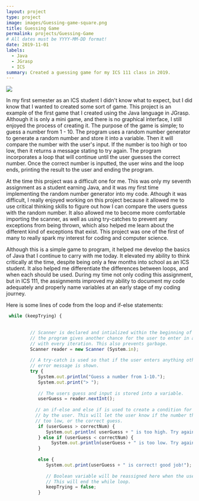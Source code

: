 ```yaml
---
layout: project
type: project
image: images/Guessing-game-square.png
title: Guessing Game
permalink: projects/Guessing-Game
# All dates must be YYYY-MM-DD format!
date: 2019-11-01
labels:
  - Java
  - JGrasp
  - ICS
summary: Created a guessing game for my ICS 111 class in 2019.
---
```


<img class="ui image" src="{{ site.baseurl }}/images/Guessing-game.png">

In my first semester as an ICS student I didn't know what to expect, but I did know that I wanted to created some sort of game. This project is an example of the first game that I created using the Java language in JGrasp. Although it is only a mini game, and there is no graphical interface, I still enjoyed the process of creating it. The purpose of the game is simple; to guess a number from 1 - 10. The program uses a random number generator to generate a random number and store it into a variable. Then it will compare the number with the user's input. If the number is too high or too low, then it returns a message stating to try again. The program incorporates a loop that will continue until the user guesses the correct number. Once the correct number is inputted, the user wins and the loop ends, printing the result to the user and ending the program.

At the time this project was a difficult one for me. This was only my seventh assignment as a student earning Java, and it was my first time implementing the random number generator into my code. Athough it was difficult, I really enjoyed working on this project because it allowed me to use critical thinking skills to figure out how I can compare the users guess with the random number. It also allowed me to become more comfortable importing the scanner, as well as using try-catches to prevent any exceptions from being thrown, which also helped me learn about the different kind of exceptions that exist. This project was one of the first of many to really spark my interest for coding and computer science. 

Although this is a simple game to program, it helped me develop the basics of Java that I continue to carry with me today. It elevated my ability to think critically at the time, despite being only a few months into school as an ICS student. It also helped me differentiate the differences between loops, and when each should be used. During my time not only coding this assignment, but in ICS 111, the assignments improved my ability to document my code adequately and properly name variables at an early stage of my coding journey.

Here is some lines of code from the loop and if-else statements:

```js
 while (keepTrying) {
         
         
         // Scanner is declared and intialized within the beginning of the loop so that
         // the program gives another chance for the user to enter in another guess 
         // with every iteration. This also prevents garbage.
         Scanner reader = new Scanner (System.in);
         
         // A try-catch is used so that if the user enters anything other than an integer an 
         // error message is shown.
         try {
            System.out.println("Guess a number from 1-10.");
            System.out.print("> ");
            
            // The users guess and input is stored into a variable.
            userGuess = reader.nextInt();
           
           // an if-else and else if is used to create a condition for the inputted number
           // by the user. This will let the user know if the number they guessed is too high,
           // too low, or the correct guess.
            if (userGuess > correctNum) {
               System.out.println( userGuess + " is too high. Try again");
            } else if (userGuess < correctNum) {
                 System.out.println(userGuess + " is too low. Try again");    
            }
            
            else {
               System.out.print(userGuess + " is correct! good job!"); 
               
               // Boolean variable will be reassigned here when the user gets the correct answer. 
               // This will end the while loop.
               keepTrying = false;
            }
```


